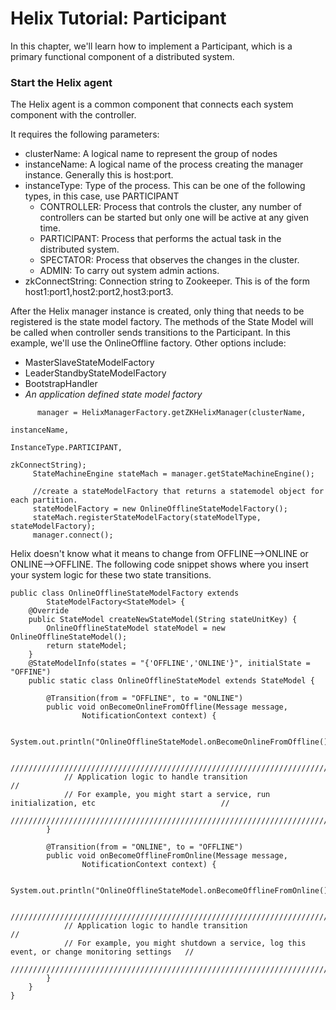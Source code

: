 <!---
Licensed to the Apache Software Foundation (ASF) under one
or more contributor license agreements.  See the NOTICE file
distributed with this work for additional information
regarding copyright ownership.  The ASF licenses this file
to you under the Apache License, Version 2.0 (the
"License"); you may not use this file except in compliance
with the License.  You may obtain a copy of the License at

  http://www.apache.org/licenses/LICENSE-2.0

Unless required by applicable law or agreed to in writing,
software distributed under the License is distributed on an
"AS IS" BASIS, WITHOUT WARRANTIES OR CONDITIONS OF ANY
KIND, either express or implied.  See the License for the
specific language governing permissions and limitations
under the License.
-->

# Helix Tutorial: Participant

In this chapter, we\'ll learn how to implement a Participant, which is a primary functional component of a distributed system.


### Start the Helix agent

The Helix agent is a common component that connects each system component with the controller.

It requires the following parameters:
 
* clusterName: A logical name to represent the group of nodes
* instanceName: A logical name of the process creating the manager instance. Generally this is host:port.
* instanceType: Type of the process. This can be one of the following types, in this case, use PARTICIPANT
    * CONTROLLER: Process that controls the cluster, any number of controllers can be started but only one will be active at any given time.
    * PARTICIPANT: Process that performs the actual task in the distributed system. 
    * SPECTATOR: Process that observes the changes in the cluster.
    * ADMIN: To carry out system admin actions.
* zkConnectString: Connection string to Zookeeper. This is of the form host1:port1,host2:port2,host3:port3. 

After the Helix manager instance is created, only thing that needs to be registered is the state model factory. 
The methods of the State Model will be called when controller sends transitions to the Participant.  In this example, we'll use the OnlineOffline factory.  Other options include:

* MasterSlaveStateModelFactory
* LeaderStandbyStateModelFactory
* BootstrapHandler
* _An application defined state model factory_


```
      manager = HelixManagerFactory.getZKHelixManager(clusterName,
                                                          instanceName,
                                                          InstanceType.PARTICIPANT,
                                                          zkConnectString);
     StateMachineEngine stateMach = manager.getStateMachineEngine();

     //create a stateModelFactory that returns a statemodel object for each partition. 
     stateModelFactory = new OnlineOfflineStateModelFactory();     
     stateMach.registerStateModelFactory(stateModelType, stateModelFactory);
     manager.connect();
```

Helix doesn\'t know what it means to change from OFFLINE\-\-\>ONLINE or ONLINE\-\-\>OFFLINE.  The following code snippet shows where you insert your system logic for these two state transitions.

```
public class OnlineOfflineStateModelFactory extends
        StateModelFactory<StateModel> {
    @Override
    public StateModel createNewStateModel(String stateUnitKey) {
        OnlineOfflineStateModel stateModel = new OnlineOfflineStateModel();
        return stateModel;
    }
    @StateModelInfo(states = "{'OFFLINE','ONLINE'}", initialState = "OFFINE")
    public static class OnlineOfflineStateModel extends StateModel {

        @Transition(from = "OFFLINE", to = "ONLINE")
        public void onBecomeOnlineFromOffline(Message message,
                NotificationContext context) {

            System.out.println("OnlineOfflineStateModel.onBecomeOnlineFromOffline()");

            ////////////////////////////////////////////////////////////////////////////////////////////////
            // Application logic to handle transition                                                     //
            // For example, you might start a service, run initialization, etc                            //
            ////////////////////////////////////////////////////////////////////////////////////////////////
        }

        @Transition(from = "ONLINE", to = "OFFLINE")
        public void onBecomeOfflineFromOnline(Message message,
                NotificationContext context) {

            System.out.println("OnlineOfflineStateModel.onBecomeOfflineFromOnline()");

            ////////////////////////////////////////////////////////////////////////////////////////////////
            // Application logic to handle transition                                                     //
            // For example, you might shutdown a service, log this event, or change monitoring settings   //
            ////////////////////////////////////////////////////////////////////////////////////////////////
        }
    }
}
```

